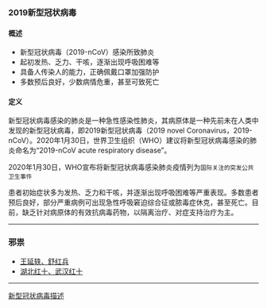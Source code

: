 ### 2019新型冠状病毒

#### 概述

- 新型冠状病毒（2019-nCoV）感染所致肺炎
- 起初发热、乏力、干咳，逐渐出现呼吸困难等
- 具备人传染人的能力，正确佩戴口罩加强防护
- 多数预后良好，少数病情危重，甚至可致死亡

#### 定义

新型冠状病毒感染的肺炎是一种急性感染性肺炎，其病原体是一种先前未在人类中发现的新型冠状病毒，即2019新型冠状病毒（2019 novel Coronavirus，2019-nCoV）。2020年1月30日，世界卫生组织（WHO）建议将新型冠状病毒感染的肺炎命名为“2019-nCoV acute respiratory disease”。

2020年1月30日，WHO宣布将新型冠状病毒感染肺炎疫情列为`国际关注的突发公共卫生事件`

患者初始症状多为发热、乏力和干咳，并逐渐出现呼吸困难等严重表现。多数患者预后良好，部分严重病例可出现急性呼吸窘迫综合征或脓毒症休克，甚至死亡。目前，缺乏针对病原体的有效抗病毒药物，以隔离治疗、对症支持治疗为主。

----

### 邪祟

- [王延轶、舒红兵](武汉病毒所-双黄连-邪祟)
- [湖北红十、武汉红十](武汉红十字会-物资捐赠-邪祟)

----

[新型冠状病毒描述](https://baike.baidu.com/medicine/disease/%E6%96%B0%E5%9E%8B%E5%86%A0%E7%8A%B6%E7%97%85%E6%AF%92%E6%84%9F%E6%9F%93%E7%9A%84%E8%82%BA%E7%82%8E/24282048?tab=%E6%A6%82%E8%BF%B0)
